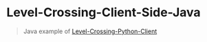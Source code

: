 # Level-Crossing-Client-Side-Java
> Java example of [Level-Crossing-Python-Client](https://github.com/ZMizgalski/Level-Crossing-Python-Client)
